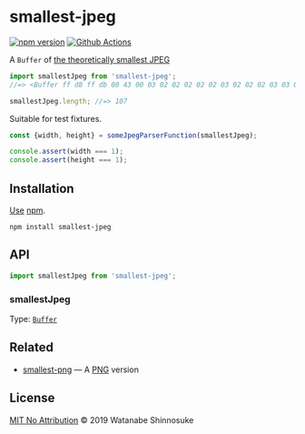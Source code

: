# smallest-jpeg

[![npm version](https://img.shields.io/npm/v/smallest-jpeg.svg)](https://www.npmjs.com/package/smallest-jpeg)
[![Github Actions](https://action-badges.now.sh/shinnn/smallest-jpeg)](https://wdp9fww0r9.execute-api.us-west-2.amazonaws.com/production/results/shinnn/smallest-jpeg)

A `Buffer` of [the theoretically smallest JPEG](https://github.com/mathiasbynens/small/blob/master/jpeg.jpg)

```javascript
import smallestJpeg from 'smallest-jpeg';
//=> <Buffer ff d8 ff db 00 43 00 03 02 02 02 02 02 03 02 02 02 03 03 03 03 04 06 04 04 04 04 04 08 06 06 ...>

smallestJpeg.length; //=> 107
```

Suitable for test fixtures.

```javascript
const {width, height} = someJpegParserFunction(smallestJpeg);

console.assert(width === 1);
console.assert(height === 1);
```

## Installation

[Use](https://docs.npmjs.com/cli/install) [npm](https://docs.npmjs.com/about-npm/).

```
npm install smallest-jpeg
```

## API

```javascript
import smallestJpeg from 'smallest-jpeg';
```

### smallestJpeg

Type: [`Buffer`](https://nodejs.org/api/buffer.html#buffer_class_buffer)

## Related

* [smallest-png](https://github.com/shinnn/smallest-png) — A [PNG](https://tools.ietf.org/html/rfc2083) version

## License

[MIT No Attribution](./LICENSE) © 2019 Watanabe Shinnosuke

